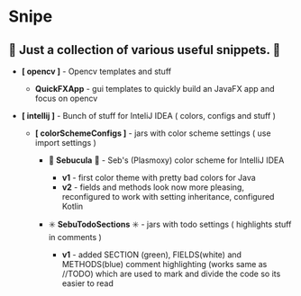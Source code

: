 # Snipe

## :large_blue_diamond: Just a collection of various useful snippets. :large_blue_diamond:

* **[ opencv ]** - Opencv templates and stuff
  * **QuickFXApp** - gui templates to quickly build an JavaFX app and focus on opencv

* **[ intellij ]** - Bunch of stuff for InteliJ IDEA ( colors, configs and stuff )

  * **[ colorSchemeConfigs ]** - jars with color scheme settings ( use import settings )

    * :heart_decoration: **Sebucula** :heart_decoration: - Seb's (Plasmoxy) color scheme for IntelliJ IDEA
      * **v1** - first color theme with pretty bad colors for Java
      * **v2** - fields and methods look now more pleasing, reconfigured to work with setting inheritance, configured Kotlin

    * :eight_spoked_asterisk: **SebuTodoSections** :eight_spoked_asterisk: - jars with todo settings ( highlights stuff in comments )
      * **v1** - added SECTION (green), FIELDS(white) and METHODS(blue) comment highlighting (works same as //TODO) which are used to mark and divide the code so its easier to read
